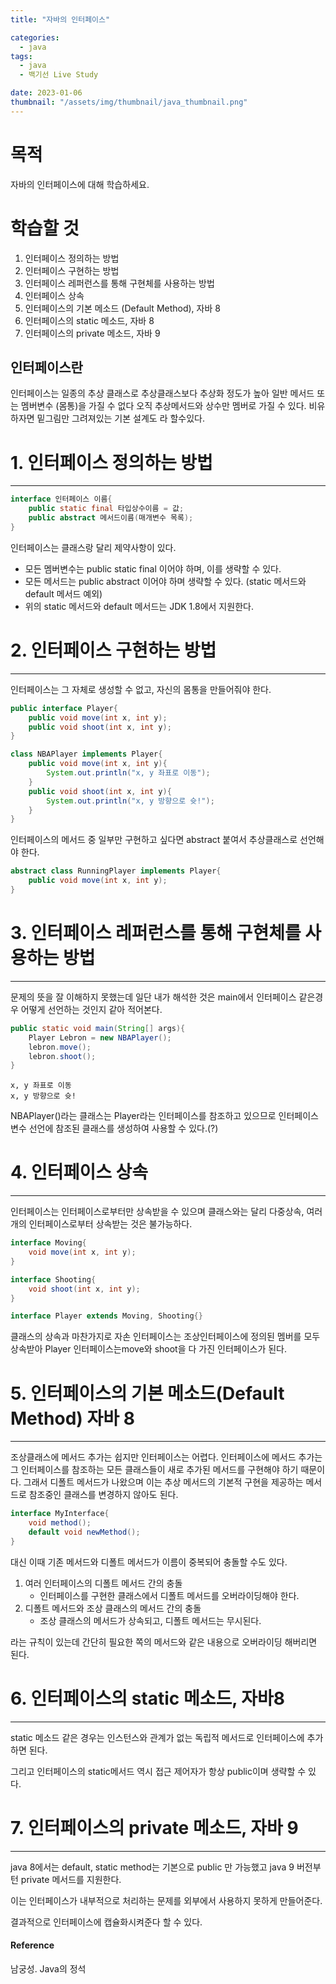 ```yaml
---
title: "자바의 인터페이스"

categories:
  - java
tags:
  - java
  - 백기선 Live Study

date: 2023-01-06
thumbnail: "/assets/img/thumbnail/java_thumbnail.png"
---
```


# 목적

자바의 인터페이스에 대해 학습하세요.


# 학습할 것

1. 인터페이스 정의하는 방법
2. 인터페이스 구현하는 방법
3. 인터페이스 레퍼런스를 통해 구현체를 사용하는 방법
4. 인터페이스 상속
5. 인터페이스의 기본 메소드 (Default Method), 자바 8
6. 인터페이스의 static 메소드, 자바 8
7. 인터페이스의 private 메소드, 자바 9



## 인터페이스란

인터페이스는 일종의 추상 클래스로 추상클래스보다 추상화 정도가 높아 일반 메서드 또는 멤버변수 (몸통)을 가질 수 없다 오직 추상메서드와 상수만 멤버로 가질 수 있다. 비유하자면 밑그림만 그려져있는 기본 설계도 라 할수있다.

# 1. 인터페이스 정의하는 방법

---



```java
interface 인터페이스 이름{
	public static final 타입상수이름 = 값;
	public abstract 메서드이름(매개변수 목록);
}
```

인터페이스는 클래스랑 달리 제약사항이 있다.

- 모든 멤버변수는 public static final 이어야 하며, 이를 생략할 수 있다.
- 모든 메서드는 public abstract 이어야 하며 생략할 수 있다. (static 메서드와 default 메서드 예외)
- 위의 static 메서드와 default 메서드는 JDK 1.8에서 지원한다.

# 2. 인터페이스 구현하는 방법

---

인터페이스는 그 자체로 생성할 수 없고, 자신의 몸통을 만들어줘야 한다.

```java
public interface Player{
	public void move(int x, int y);
	public void shoot(int x, int y);
}
```

```java
class NBAPlayer implements Player{
	public void move(int x, int y){
 		System.out.println("x, y 좌표로 이동");       
    }
	public void shoot(int x, int y){
 		System.out.println("x, y 방향으로 슛!");        
    }
}
```

인터페이스의 메서드 중 일부만 구현하고 싶다면 abstract 붙여서 추상클래스로 선언해야 한다.

```java
abstract class RunningPlayer implements Player{
	public void move(int x, int y);
}
```

# 3.  인터페이스 레퍼런스를 통해 구현체를 사용하는 방법

---

문제의 뜻을 잘 이해하지 못했는데 일단 내가 해석한 것은 main에서 인터페이스 같은경우 어떻게 선언하는 것인지 같아 적어본다.

```java
public static void main(String[] args){
    Player Lebron = new NBAPlayer();
    lebron.move();
    lebron.shoot();
}
```

```
x, y 좌표로 이동
x, y 방향으로 슛!
```

NBAPlayer()라는 클래스는 Player라는 인터페이스를 참조하고 있으므로 인터페이스 변수 선언에 참조된 클래스를 생성하여 사용할 수 있다.(?)

# 4. 인터페이스 상속

---

인터페이스는 인터페이스로부터만 상속받을 수 있으며 클래스와는 달리 다중상속, 여러개의 인터페이스로부터 상속받는 것은 불가능하다.

```java
interface Moving{
	void move(int x, int y);
}

interface Shooting{
    void shoot(int x, int y);
}

interface Player extends Moving, Shooting{}
```

클래스의 상속과 마찬가지로 자손 인터페이스는 조상인터페이스에 정의된 멤버를 모두 상속받아 Player 인터페이스는move와 shoot을 다 가진 인터페이스가 된다.

# 5.  인터페이스의 기본 메소드(Default Method) 자바 8

---

조상클래스에 메서드 추가는 쉽지만 인터페이스는 어렵다. 인터페이스에 메서드 추가는 그 인터페이스를 참조하는 모든 클래스들이 새로 추가된 메서드를 구현해야 하기 때문이다. 그래서 디폴트 메서드가 나왔으며 이는 추상 메서드의 기본적 구현을 제공하는 메서드로 참조중인 클래스를 변경하지 않아도 된다.

```java
interface MyInterface{
	void method();
	default void newMethod();
}
```

대신 이때 기존 메서드와 디폴트 메서드가 이름이 중복되어 충돌할 수도 있다.

1. 여러 인터페이스의 디폴트 메서드 간의 충돌
   - 인터페이스를 구현한 클래스에서 디폴트 메서드를 오버라이딩해야 한다.
2. 디폴트 메서드와 조상 클래스의 메서드 간의 충돌
   - 조상 클래스의 메서드가 상속되고, 디폴트 메서드는 무시된다.

라는 규칙이 있는데 간단히 필요한 쪽의 메서드와 같은 내용으로 오버라이딩 해버리면 된다.


# 6.  인터페이스의 static 메소드, 자바8

---

static 메소드 같은 경우는 인스턴스와 관계가 없는 독립적 메서드로 인터페이스에 추가하면 된다.

그리고 인터페이스의 static메서드 역시 접근 제어자가 항상 public이며 생략할 수 있다.

# 7. 인터페이스의 private 메소드, 자바 9

---

java 8에서는 default, static method는 기본으로 public 만 가능했고 java 9 버전부턴 private 메서드를 지원한다.

이는 인터페이스가 내부적으로 처리하는 문제를 외부에서 사용하지 못하게 만들어준다.

결과적으로 인터페이스에 캡슐화시켜준다 할 수 있다.


#### Reference

남궁성. Java의 정석
